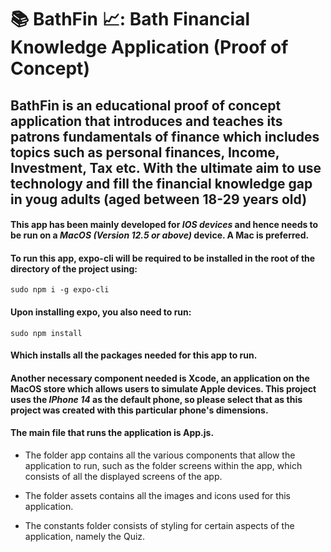 # 📚 BathFin 📈: Bath Financial Knowledge Application (Proof of Concept)

## BathFin is an educational proof of concept application that introduces and teaches its patrons fundamentals of finance which includes topics such as personal finances, Income, Investment, Tax etc. With the ultimate aim to use technology and fill the financial knowledge gap in youg adults (aged between 18-29 years old)

#### This app has been mainly developed for **_IOS devices_** and hence needs to be run on a **_MacOS (Version 12.5 or above)_** device. A Mac is preferred.

#### To run this app, expo-cli will be required to be installed in the root of the directory of the project using:

```
sudo npm i -g expo-cli
```

#### Upon installing expo, you also need to run:

```
sudo npm install
```

#### Which installs all the packages needed for this app to run.

#### Another necessary component needed is Xcode, an application on the MacOS store which allows users to simulate Apple devices. This project uses the **_IPhone 14_** as the default phone, so please select that as this project was created with this particular phone's dimensions.

#### The main file that runs the application is App.js.

- The folder app contains all the various components that allow the application to run, such as the folder screens within the app, which consists of all the displayed screens of the app.

- The folder assets contains all the images and icons used for this application.

- The constants folder consists of styling for certain aspects of the application, namely the Quiz.
